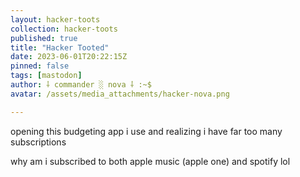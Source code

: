 ```yaml
---
layout: hacker-toots
collection: hacker-toots
published: true
title: "Hacker Tooted"
date: 2023-06-01T20:22:15Z
pinned: false
tags: [mastodon]
author: ⸸ commander ░ nova ⸸ :~$
avatar: /assets/media_attachments/hacker-nova.png

---
```


<p>opening this budgeting app i use and realizing i have far too many subscriptions</p><p>why am i subscribed to both apple music (apple one) and spotify lol</p>


